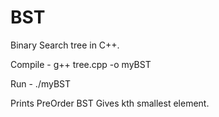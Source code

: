 # BST

Binary Search tree in C++.

Compile -
  g++ tree.cpp -o myBST
  
Run -
  ./myBST


Prints PreOrder BST
Gives kth smallest element.
